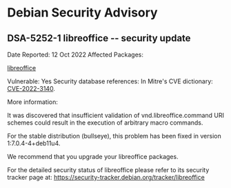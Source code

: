 
Debian Security Advisory
========================


DSA-5252-1 libreoffice -- security update
-----------------------------------------



Date Reported:
12 Oct 2022
Affected Packages:

[libreoffice](https://packages.debian.org/src:libreoffice)

Vulnerable:
Yes
Security database references:
In Mitre's CVE dictionary: [CVE-2022-3140](https://security-tracker.debian.org/tracker/CVE-2022-3140).  

More information:

It was discovered that insufficient validation of
vnd.libreoffice.command URI schemes could result in the execution of
arbitrary macro commands.


For the stable distribution (bullseye), this problem has been fixed in
version 1:7.0.4-4+deb11u4.


We recommend that you upgrade your libreoffice packages.


For the detailed security status of libreoffice please refer to
its security tracker page at:
<https://security-tracker.debian.org/tracker/libreoffice>





